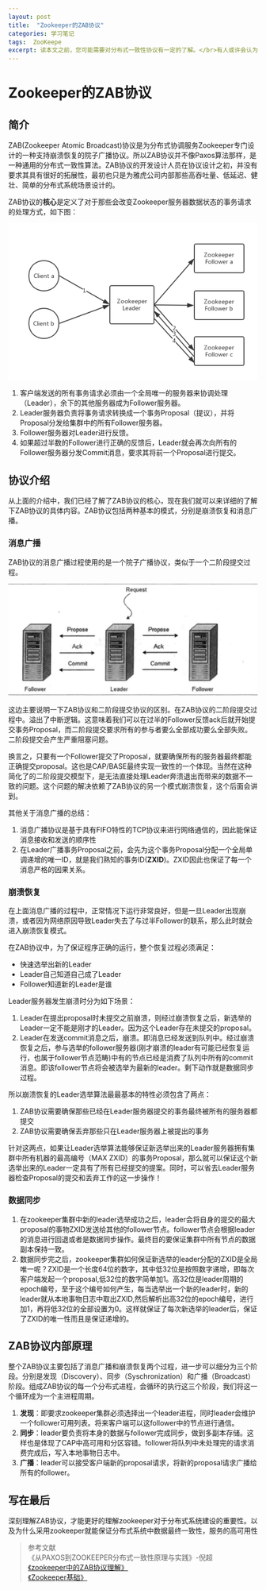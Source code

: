 ```yaml
---
layout: post
title:  "Zookeeper的ZAB协议"
categories: 学习笔记
tags:  ZooKeepe
excerpt: 读本文之前，您可能需要对分布式一致性协议有一定的了解。</br>有人或许会认为Zookeeper是Paxos算法的一个实现。事实上，Zookeeper并没有完全采用Paxos算法，而是采用了ZAB协议作为其数据一致性的核心算法...
---
```


# Zookeeper的ZAB协议

## 简介

ZAB(Zookeeper Atomic Broadcast)协议是为分布式协调服务Zookeeper专门设计的一种支持崩溃恢复的院子广播协议。所以ZAB协议并不像Paxos算法那样，是一种通用的分布式一致性算法。ZAB协议的开发设计人员在协议设计之初，并没有要求其具有很好的拓展性，最初也只是为雅虎公司内部那些高吞吐量、低延迟、健壮、简单的分布式系统场景设计的。

ZAB协议的**核心**是定义了对于那些会改变Zookeeper服务器数据状态的事务请求的处理方式，如下图：

![2018/10/18/1.png](https://github.com/eukire/imgSrc/blob/master/2018/10/18/1.png?raw=true)

1. 客户端发送的所有事务请求必须由一个全局唯一的服务器来协调处理（Leader），余下的其他服务器成为Follower服务器。
2. Leader服务器负责将事务请求转换成一个事务Proposal（提议），并将Proposal分发给集群中的所有Follower服务器。
3. Follower服务器对Leader进行反馈。
4. 如果超过半数的Follower进行正确的反馈后，Leader就会再次向所有的Follower服务器分发Commit消息，要求其将前一个Proposal进行提交。

## 协议介绍

从上面的介绍中，我们已经了解了ZAB协议的核心，现在我们就可以来详细的了解下ZAB协议的具体内容。ZAB协议包括两种基本的模式，分别是崩溃恢复和消息广播。

### 消息广播

ZAB协议的消息广播过程使用的是一个院子广播协议，类似于一个二阶段提交过程。

![2018/10/18/2.png](https://github.com/eukire/imgSrc/blob/master/2018/10/18/2.png?raw=true)

这边主要说明一下ZAB协议和二阶段提交协议的区别。在ZAB协议的二阶段提交过程中。溢出了中断逻辑。这意味着我们可以在过半的Follower反馈ack后就开始提交事务Proposal，而二阶段提交要求所有的参与者要么全部成功要么全部失败。二阶段提交会产生严重阻塞问题。

换言之，只要有一个Follower提交了Proposal，就要确保所有的服务器最终都能正确提交proposal。这也是CAP/BASE最终实现一致性的一个体现。当然在这种简化了的二阶段提交模型下，是无法直接处理Leader奔溃退出而带来的数据不一致的问题。这个问题的解决依赖了ZAB协议的另一个模式崩溃恢复，这个后面会讲到。

其他关于消息广播的总结：

1. 消息广播协议是基于具有FIFO特性的TCP协议来进行网络通信的，因此能保证消息接收和发送的顺序性
2. 在Leader广播事务Proposal之前，会先为这个事务Proposal分配一个全局单调递增的唯一ID，就是我们熟知的事务ID(**ZXID**)。ZXID因此也保证了每一个消息严格的因果关系。

### 崩溃恢复

在上面消息广播的过程中，正常情况下运行非常良好，但是一旦Leader出现崩溃，或者因为网络原因导致Leader失去了与过半Follower的联系，那么此时就会进入崩溃恢复模式。

在ZAB协议中，为了保证程序正确的运行，整个恢复过程必须满足：

* 快速选举出新的Leader
* Leader自己知道自己成了Leader
* Follower知道新的Leader是谁

Leader服务器发生崩溃时分为如下场景： 

1. Leader在提出proposal时未提交之前崩溃，则经过崩溃恢复之后，新选举的Leader一定不能是刚才的Leader。因为这个Leader存在未提交的proposal。 
2. Leader在发送commit消息之后，崩溃。即消息已经发送到队列中。经过崩溃恢复之后，参与选举的follower服务器(刚才崩溃的leader有可能已经恢复运行，也属于follower节点范畴)中有的节点已经是消费了队列中所有的commit消息。即该follower节点将会被选举为最新的leader。剩下动作就是数据同步过程。

所以崩溃恢复的Leader选举算法最最基本的特性必须包含了两点：

1. ZAB协议需要确保那些已经在Leader服务器提交的事务最终被所有的服务器都提交
2. ZAB协议需要确保丢弃那些只在Leader服务器上被提出的事务

针对这两点，如果让Leader选举算法能够保证新选举出来的Leader服务器拥有集群中所有机器的最高编号（MAX ZXID）的事务Proposal，那么就可以保证这个新选举出来的Leader一定具有了所有已经提交的提案。同时，可以省去Leader服务器检查Proposal的提交和丢弃工作的这一步操作！

### 数据同步

1. 在zookeeper集群中新的leader选举成功之后，leader会将自身的提交的最大proposal的事物ZXID发送给其他的follower节点。follower节点会根据leader的消息进行回退或者是数据同步操作。最终目的要保证集群中所有节点的数据副本保持一致。
2. 数据同步完之后，zookeeper集群如何保证新选举的leader分配的ZXID是全局唯一呢？ZXID是一个长度64位的数字，其中低32位是按照数字递增，即每次客户端发起一个proposal,低32位的数字简单加1。高32位是leader周期的epoch编号，至于这个编号如何产生，每当选举出一个新的leader时，新的leader就从本地事物日志中取出ZXID,然后解析出高32位的epoch编号，进行加1，再将低32位的全部设置为0。这样就保证了每次新选举的leader后，保证了ZXID的唯一性而且是保证递增的。 

## ZAB协议内部原理

整个ZAB协议主要包括了消息广播和崩溃恢复两个过程，进一步可以细分为三个阶段。分别是发现（Discovery）、同步（Syschronization）和广播（Broadcast）阶段。组成ZAB协议的每一个分布式进程，会循环的执行这三个阶段，我们将这一个循环成为一个主进程周期。

1. **发现**：即要求zookeeper集群必须选择出一个leader进程，同时leader会维护一个follower可用列表。将来客户端可以这follower中的节点进行通信。
2. **同步**：leader要负责将本身的数据与follower完成同步，做到多副本存储。这样也是体现了CAP中高可用和分区容错。follower将队列中未处理完的请求消费完成后，写入本地事物日志中。
3. **广播**：leader可以接受客户端新的proposal请求，将新的proposal请求广播给所有的follower。

## 写在最后

深刻理解ZAB协议，才能更好的理解zookeeper对于分布式系统建设的重要性。以及为什么采用zookeeper就能保证分布式系统中数据最终一致性，服务的高可用性

> 参考文献</br>
> 《从PAXOS到ZOOKEEPER分布式一致性原理与实践》-倪超</br>
> [《zookeeper中的ZAB协议理解》](https://blog.csdn.net/junchenbb0430/article/details/77583955)</br>
> [《Zookeeper基础》](https://www.w3cschool.cn/zookeeper/zookeeper_fundamentals.html)